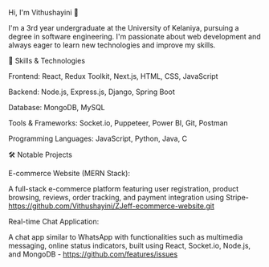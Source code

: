 Hi, I'm Vithushayini 👋

I'm a 3rd year undergraduate at the University of Kelaniya, pursuing a degree in software engineering. I'm passionate about web development and always eager to learn new technologies and improve my skills.

🌟 Skills & Technologies

Frontend: React, Redux Toolkit, Next.js, HTML, CSS, JavaScript

Backend: Node.js, Express.js, Django, Spring Boot

Database: MongoDB, MySQL

Tools & Frameworks: Socket.io, Puppeteer, Power BI, Git, Postman

Programming Languages: JavaScript, Python, Java, C



🛠️ Notable Projects

E-commerce Website (MERN Stack):

A full-stack e-commerce platform featuring user registration, product browsing, reviews, order tracking, and payment integration using Stripe-
https://github.com/Vithushayini/ZJeff-ecommerce-website.git

Real-time Chat Application:

A chat app similar to WhatsApp with functionalities such as multimedia messaging, online status indicators, built using React, Socket.io, Node.js, and MongoDB - 
https://github.com/features/issues
